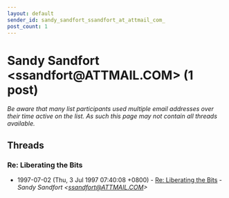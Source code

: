 ```yaml
---
layout: default
sender_id: sandy_sandfort_ssandfort_at_attmail_com_
post_count: 1
---
```


# Sandy Sandfort <ssandfort<span>@</span>ATTMAIL.COM> (1 post)

_Be aware that many list participants used multiple email addresses over their time active on the list. As such this page may not contain all threads available._

## Threads

### Re: Liberating the Bits
+ 1997-07-02 (Thu, 3 Jul 1997 07:40:08 +0800) - [Re: Liberating the Bits](/archive/1997/07/11625dcec5cdb4a36a61fd5ed9936c38888e188b6a85dfc74fb32fb580aeb88e) - _Sandy Sandfort \<ssandfort@ATTMAIL.COM\>_

